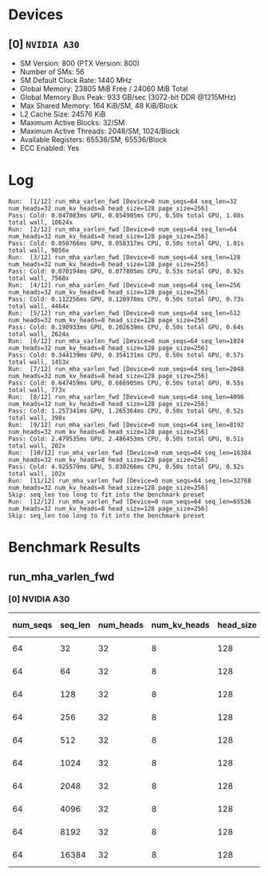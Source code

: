 # Devices

## [0] `NVIDIA A30`
* SM Version: 800 (PTX Version: 800)
* Number of SMs: 56
* SM Default Clock Rate: 1440 MHz
* Global Memory: 23805 MiB Free / 24060 MiB Total
* Global Memory Bus Peak: 933 GB/sec (3072-bit DDR @1215MHz)
* Max Shared Memory: 164 KiB/SM, 48 KiB/Block
* L2 Cache Size: 24576 KiB
* Maximum Active Blocks: 32/SM
* Maximum Active Threads: 2048/SM, 1024/Block
* Available Registers: 65536/SM, 65536/Block
* ECC Enabled: Yes

# Log

```
Run:  [1/12] run_mha_varlen_fwd [Device=0 num_seqs=64 seq_len=32 num_heads=32 num_kv_heads=8 head_size=128 page_size=256]
Pass: Cold: 0.047083ms GPU, 0.054905ms CPU, 0.50s total GPU, 1.08s total wall, 10624x 
Run:  [2/12] run_mha_varlen_fwd [Device=0 num_seqs=64 seq_len=64 num_heads=32 num_kv_heads=8 head_size=128 page_size=256]
Pass: Cold: 0.050766ms GPU, 0.058317ms CPU, 0.50s total GPU, 1.01s total wall, 9856x 
Run:  [3/12] run_mha_varlen_fwd [Device=0 num_seqs=64 seq_len=128 num_heads=32 num_kv_heads=8 head_size=128 page_size=256]
Pass: Cold: 0.070194ms GPU, 0.077805ms CPU, 0.53s total GPU, 0.92s total wall, 7568x 
Run:  [4/12] run_mha_varlen_fwd [Device=0 num_seqs=64 seq_len=256 num_heads=32 num_kv_heads=8 head_size=128 page_size=256]
Pass: Cold: 0.112256ms GPU, 0.120978ms CPU, 0.50s total GPU, 0.73s total wall, 4464x 
Run:  [5/12] run_mha_varlen_fwd [Device=0 num_seqs=64 seq_len=512 num_heads=32 num_kv_heads=8 head_size=128 page_size=256]
Pass: Cold: 0.190933ms GPU, 0.202639ms CPU, 0.50s total GPU, 0.64s total wall, 2624x 
Run:  [6/12] run_mha_varlen_fwd [Device=0 num_seqs=64 seq_len=1024 num_heads=32 num_kv_heads=8 head_size=128 page_size=256]
Pass: Cold: 0.344139ms GPU, 0.354131ms CPU, 0.50s total GPU, 0.57s total wall, 1453x 
Run:  [7/12] run_mha_varlen_fwd [Device=0 num_seqs=64 seq_len=2048 num_heads=32 num_kv_heads=8 head_size=128 page_size=256]
Pass: Cold: 0.647459ms GPU, 0.668905ms CPU, 0.50s total GPU, 0.55s total wall, 773x 
Run:  [8/12] run_mha_varlen_fwd [Device=0 num_seqs=64 seq_len=4096 num_heads=32 num_kv_heads=8 head_size=128 page_size=256]
Pass: Cold: 1.257341ms GPU, 1.265364ms CPU, 0.50s total GPU, 0.52s total wall, 398x 
Run:  [9/12] run_mha_varlen_fwd [Device=0 num_seqs=64 seq_len=8192 num_heads=32 num_kv_heads=8 head_size=128 page_size=256]
Pass: Cold: 2.479535ms GPU, 2.486453ms CPU, 0.50s total GPU, 0.51s total wall, 202x 
Run:  [10/12] run_mha_varlen_fwd [Device=0 num_seqs=64 seq_len=16384 num_heads=32 num_kv_heads=8 head_size=128 page_size=256]
Pass: Cold: 4.925570ms GPU, 5.030266ms CPU, 0.50s total GPU, 0.52s total wall, 102x 
Run:  [11/12] run_mha_varlen_fwd [Device=0 num_seqs=64 seq_len=32768 num_heads=32 num_kv_heads=8 head_size=128 page_size=256]
Skip: seq_len too long to fit into the benchmark preset
Run:  [12/12] run_mha_varlen_fwd [Device=0 num_seqs=64 seq_len=65536 num_heads=32 num_kv_heads=8 head_size=128 page_size=256]
Skip: seq_len too long to fit into the benchmark preset
```

# Benchmark Results

## run_mha_varlen_fwd

### [0] NVIDIA A30

| num_seqs | seq_len | num_heads | num_kv_heads | head_size | page_size |    Read     |    Write    | Samples |  CPU Time  |  Noise  |  GPU Time  | Noise  | GlobalMem BW | BWUtil |
|----------|---------|-----------|--------------|-----------|-----------|-------------|-------------|---------|------------|---------|------------|--------|--------------|--------|
|       64 |      32 |        32 |            8 |       128 |       256 |   8.500 MiB | 512.000 KiB |  10624x |  54.905 us |  97.99% |  47.083 us | 11.91% | 200.438 GB/s | 21.48% |
|       64 |      64 |        32 |            8 |       128 |       256 |  16.500 MiB | 512.000 KiB |   9856x |  58.317 us |  89.61% |  50.766 us |  4.79% | 351.139 GB/s | 37.63% |
|       64 |     128 |        32 |            8 |       128 |       256 |  32.500 MiB | 512.000 KiB |   7568x |  77.805 us |  57.80% |  70.194 us |  1.21% | 492.959 GB/s | 52.83% |
|       64 |     256 |        32 |            8 |       128 |       256 |  64.500 MiB | 512.000 KiB |   4464x | 120.978 us | 116.03% | 112.256 us |  1.59% | 607.161 GB/s | 65.07% |
|       64 |     512 |        32 |            8 |       128 |       256 | 128.500 MiB | 512.000 KiB |   2624x | 202.639 us |  95.40% | 190.933 us |  0.80% | 708.449 GB/s | 75.92% |
|       64 |    1024 |        32 |            8 |       128 |       256 | 256.500 MiB | 512.000 KiB |   1453x | 354.131 us |  19.53% | 344.139 us |  0.49% | 783.068 GB/s | 83.92% |
|       64 |    2048 |        32 |            8 |       128 |       256 | 512.500 MiB | 512.000 KiB |    773x | 668.905 us |  50.93% | 647.459 us |  0.37% | 830.816 GB/s | 89.04% |
|       64 |    4096 |        32 |            8 |       128 |       256 |   1.000 GiB | 512.000 KiB |    398x |   1.265 ms |   2.23% |   1.257 ms |  0.24% | 854.812 GB/s | 91.61% |
|       64 |    8192 |        32 |            8 |       128 |       256 |   2.000 GiB | 512.000 KiB |    202x |   2.486 ms |   0.33% |   2.480 ms |  0.18% | 866.506 GB/s | 92.86% |
|       64 |   16384 |        32 |            8 |       128 |       256 |   4.000 GiB | 512.000 KiB |    102x |   5.030 ms |  18.56% |   4.926 ms |  0.15% | 872.186 GB/s | 93.47% |
